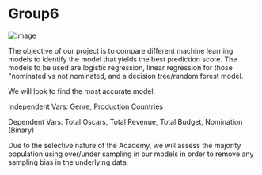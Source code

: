 # Group6

![image](https://user-images.githubusercontent.com/85204128/138626710-fcf2d705-241d-4c2f-8b6d-15a008ea1658.png)


The objective of our project is to compare different machine learning models to identify the model that yields the best prediction score. The models to be used are logistic regression, linear regression for those "nominated vs not nominated, and a decision tree/random forest model.

We will look to find the most accurate model.

Independent Vars: Genre, Production Countries

Dependent Vars: Total Oscars, Total Revenue, Total Budget, Nomination (Binary)

Due to the selective nature of the Academy, we will assess the majority population using over/under sampling in our models in order to remove any sampling bias in the underlying data.
